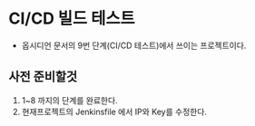 # CI/CD 빌드 테스트
- 옵시디언 문서의 9번 단계(CI/CD 테스트)에서 쓰이는 프로젝트이다.

## 사전 준비할것
1. 1~8 까지의 단계를 완료한다.
2. 현재프로젝트의 Jenkinsfile 에서 IP와 Key를 수정한다.